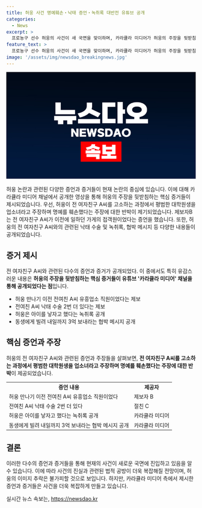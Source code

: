 ```yaml
---
title: 허웅 사건 명예훼손‧낙태 증언‧녹취록 대반전 유튜브 공개
categories:
  - News
excerpt: >
  프로농구 선수 허웅의 사건이 새 국면을 맞이하며, 카라큘라 미디어가 허웅의 주장을 뒷받침하는 핵심 증거를 공개했다. 허웅은 전 여자친구를 경찰에 고소하고, 이를 통해 많은 비판을 받았으나, 채널은 허웅의 주장을 반박하는 증거를 제시했다. 이에 따르면 전 여자친구가 유흥업소 직원이었던 사실과 낙태 수술과 관련된 내용 등이 포함돼 있다. 사건의 결과에 상관없이 허웅의 이미지 추락은 불가피하지만, 법적 공방에서는 허웅에게 유리한 국면을 맞이할 것으로 보인다.
feature_text: >
  프로농구 선수 허웅의 사건이 새 국면을 맞이하며, 카라큘라 미디어가 허웅의 주장을 뒷받침하는 핵심 증거를 공개했다. 허웅은 전 여자친구를 경찰에 고소하고, 이를 통해 많은 비판을 받았으나, 채널은 허웅의 주장을 반박하는 증거를 제시했다. 이에 따르면 전 여자친구가 유흥업소 직원이었던 사실과 낙태 수술과 관련된 내용 등이 포함돼 있다. 사건의 결과에 상관없이 허웅의 이미지 추락은 불가피하지만, 법적 공방에서는 허웅에게 유리한 국면을 맞이할 것으로 보인다.
image: '/assets/img/newsdao_breakingnews.jpg'
---
```


<p><img src="/assets/img/newsdao_breakingnews.jpg" alt="firstkoreanews 속보" /></p>

<p>허웅 논란과 관련된 다양한 증언과 증거들이 현재 논란의 중심에 있습니다. 이에 대해 카라큘라 미디어 채널에서 공개한 영상을 통해 허웅의 주장을 뒷받침하는 핵심 증거들이 제시되었습니다. 우선, 허웅이 전 여자친구 A씨를 고소하는 과정에서 평범한 대학원생을 업소녀라고 주장하며 명예를 훼손했다는 주장에 대한 반박이 제기되었습니다. 제보자B는 전 여자친구 A씨가 이전에 일하던 가게의 접객원이었다는 증언을 했습니다. 또한, 허웅의 전 여자친구 A씨와의 관련된 낙태 수술 및 녹취록, 협박 메시지 등 다양한 내용들이 공개되었습니다.</p>

<h2 data-ke-size="size26">증거 제시</h2>

<p>전 여자친구 A씨와 관련된 다수의 증언과 증거가 공개되었다. 이 중에서도 특히 유감스러운 내용은 <b>허웅의 주장을 뒷받침하는 핵심 증거들이 유튜브 '카라큘라 미디어' 채널을 통해 공개되었다는 점</b>입니다.</p>

<ul>
    <li>허웅 만나기 이전 전여친 A씨 유흥업소 직원이었다는 제보</li>
    <li>전여친 A씨 낙태 수술 2번 더 있다는 제보</li>
    <li>허웅은 아이를 낳자고 했다는 녹취록 공개</li>
    <li>동생에게 빌려 내일까지 3억 보내라는 협박 메시지 공개</li>
</ul>

<p data-ke-size="size16"></p>

<h2 data-ke-size="size26">핵심 증언과 주장</h2>

<p>허웅의 전 여자친구 A씨와 관련된 증언과 주장들을 살펴보면, <b>전 여자친구 A씨를 고소하는 과정에서 평범한 대학원생을 업소녀라고 주장하며 명예를 훼손했다는 주장에 대한 반박</b>이 제공되었습니다.</p>

<table>
    <tr>
        <td style="text-align: center; height: 17px;"><b>증언 내용</b></td>
        <td style="text-align: center; height: 17px;"><b>제공자</b></td>
    </tr>
    <tr>
        <td>허웅 만나기 이전 전여친 A씨 유흥업소 직원이었다</td>
        <td>제보자 B</td>
    </tr>
    <tr>
        <td>전여친 A씨 낙태 수술 2번 더 있다</td>
        <td>절친 C</td>
    </tr>
    <tr>
        <td>허웅은 아이를 낳자고 했다는 녹취록 공개</td>
        <td>카라큘라 미디어</td>
    </tr>
    <tr>
        <td>동생에게 빌려 내일까지 3억 보내라는 협박 메시지 공개</td>
        <td>카라큘라 미디어</td>
    </tr>
</table>

<p data-ke-size="size16"></p>

<h2 data-ke-size="size26">결론</h2>

<p>이러한 다수의 증언과 증거들을 통해 현재의 사건이 새로운 국면에 진입하고 있음을 알 수 있습니다. 이에 따라 사건의 진실과 관련된 법적 공방이 더욱 복잡해질 전망이며, 허웅의 이미지 추락은 불가피할 것으로 보입니다. 하지만, 카라큘라 미디어 측에서 제시한 증언과 증거들은 사건을 더욱 복잡하게 만들고 있습니다.</p>
실시간 뉴스 속보는, <a href="https://newsdao.kr" rel="dofollow">https://newsdao.kr</a>



